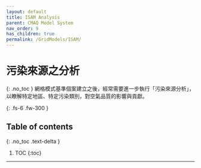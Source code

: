 ```yaml
---
layout: default
title: ISAM Analysis
parent: CMAQ Model System
nav_order: 9
has_children: true
permalink: /GridModels/ISAM/
---
```


# 污染來源之分析
{: .no_toc }
網格模式基準個案建立之後，經常需要進一步執行「污染來源分析」，以瞭解特定地區、特定污染類別，對空氣品質的影響與貢獻。

{: .fs-6 .fw-300 }

## Table of contents
{: .no_toc .text-delta }

1. TOC
{:toc}

---



